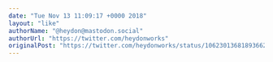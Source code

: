 ```yaml
---
date: "Tue Nov 13 11:09:17 +0000 2018"
layout: "like"
authorName: "@heydon@mastodon.social"
authorUrl: "https://twitter.com/heydonworks"
originalPost: "https://twitter.com/heydonworks/status/1062301368189366273"
---
```

